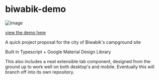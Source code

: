 # biwabik-demo

![image](https://user-images.githubusercontent.com/20545489/168451818-3b1d4756-7ba4-4b9c-a244-a9cbd8f7f750.png)


[view the demo here](https://qwazwsx.xyz/biwabik-demo/)

A quick project proposal for the city of Biwabik's campground site

Built in Typescript + Google Material Design Library

This also includes a neat extensible tab component, designed from the ground up to work well on both desktop's and mobile. Eventually this will branch off into its own repository. 

